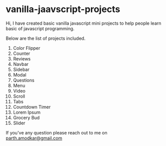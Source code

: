# vanilla-jaavscript-projects

Hi, I have created basic vanilla javascript mini projects to help people learn basic of javascript programming.

Below are the list of projects included.
1. Color Flipper
2. Counter
3. Reviews
4. Navbar
5. Sidebar
6. Modal
7. Questions
8. Menu
9. Video
10. Scroll
11. Tabs
12. Countdown Timer
13. Lorem Ipsum
14. Grocery Bud
15. Slider

If you've any question please reach out to me on parth.amodkar@gmail.com